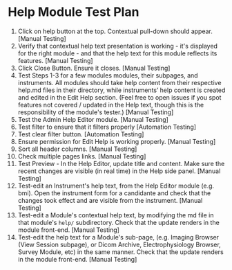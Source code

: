 # Help Module Test Plan

1.  Click on help button at the top. Contextual pull-down should appear.
    [Manual Testing]
2.  Verify that contextual help text presentation is working - it's displayed for the right module - and that the help text for this module reflects its features.
    [Manual Testing]
3.  Click Close Button. Ensure it closes.
    [Manual Testing]
4. Test Steps 1-3 for a few modules modules, their subpages, and instruments. All modules should take help content from their respective help.md files in their directory, while instruments’ help content is created and edited in the Edit Help section. (Feel free to open issues if you spot features not covered / updated in the Help text, though this is the responsibility of the module's tester.)
    [Manual Testing]
5.  Test the Admin Help Editor module.
    [Manual Testing]
6.  Test filter to ensure that it filters properly
    [Automation Testing]
7.  Test clear filter button.
    [Automation Testing]
8.  Ensure permission for Edit Help is working properly.
    [Manual Testing]
9.  Sort all header columns.
    [Manual Testing]
10.  Check multiple pages links.
   [Manual Testing]
11. Test Preview - In the Help Editor, update title and content. Make sure the recent changes are visible (in real time) in the Help side panel.
    [Manual Testing]
12.  Test-edit an Instrument's help text, from the Help Editor module (e.g. bmi). Open the instrument form for a candidante and check that the changes took effect and are visible from the instrument.
    [Manual Testing]
13.  Test-edit a Module's contextual help text, by modifying the md file in that module's `help/` subdirectory.  Check that the update renders in the module front-end.
    [Manual Testing]
14.  Test-edit the help text for a Module's sub-page, (e.g. Imaging Browser (View Session subpage), or Dicom Archive, Electrophysiology Browser, Survey Module, etc) in the same manner.  Check that the update renders in the module front-end.
    [Manual Testing]
